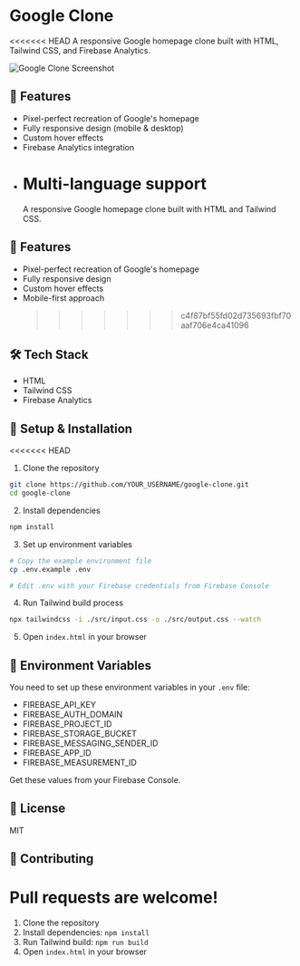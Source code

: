 # Google Clone

<<<<<<< HEAD
A responsive Google homepage clone built with HTML, Tailwind CSS, and Firebase Analytics.

![Google Clone Screenshot](screenshot.png)

## 🚀 Features

- Pixel-perfect recreation of Google's homepage
- Fully responsive design (mobile & desktop)
- Custom hover effects
- Firebase Analytics integration
- # Multi-language support
  A responsive Google homepage clone built with HTML and Tailwind CSS.

## 🚀 Features

- Pixel-perfect recreation of Google's homepage
- Fully responsive design
- Custom hover effects
- Mobile-first approach
  > > > > > > > c4f87bf55fd02d735693fbf70aaf706e4ca41096

## 🛠️ Tech Stack

- HTML
- Tailwind CSS
- Firebase Analytics

## 📱 Setup & Installation

<<<<<<< HEAD

1. Clone the repository

```bash
git clone https://github.com/YOUR_USERNAME/google-clone.git
cd google-clone
```

2. Install dependencies

```bash
npm install
```

3. Set up environment variables

```bash
# Copy the example environment file
cp .env.example .env

# Edit .env with your Firebase credentials from Firebase Console
```

4. Run Tailwind build process

```bash
npx tailwindcss -i ./src/input.css -o ./src/output.css --watch
```

5. Open `index.html` in your browser

## 🔑 Environment Variables

You need to set up these environment variables in your `.env` file:

- FIREBASE_API_KEY
- FIREBASE_AUTH_DOMAIN
- FIREBASE_PROJECT_ID
- FIREBASE_STORAGE_BUCKET
- FIREBASE_MESSAGING_SENDER_ID
- FIREBASE_APP_ID
- FIREBASE_MEASUREMENT_ID

Get these values from your Firebase Console.

## 📝 License

MIT

## 🤝 Contributing

# Pull requests are welcome!

1. Clone the repository
2. Install dependencies: `npm install`
3. Run Tailwind build: `npm run build`
4. Open `index.html` in your browser
   

